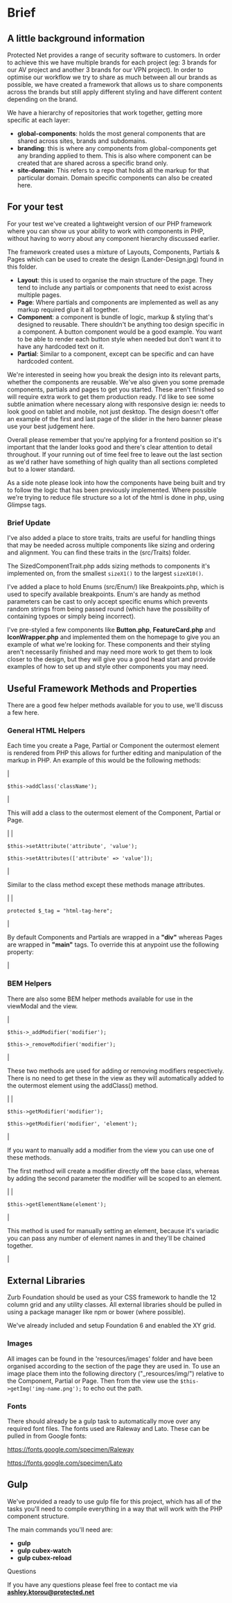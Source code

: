 # Brief


## A little background information

Protected Net provides a range of security software to customers. In order to achieve this we have multiple brands for each project (eg: 3 brands for our AV project and another 3 brands for our VPN project). In order to optimise our workflow we try to share as much between all our brands as possible, we have created a framework that allows us to share components across the brands but still apply different styling and have different content depending on the brand.

We have a hierarchy of repositories that work together, getting more specific at each layer:

-   **global-components**: holds the most general components that are shared across sites, brands and subdomains.
-   **branding**: this is where any components from global-components get any branding applied to them. This is also where component can be created that are shared across a specific brand only.
-   **site-domain**: This refers to a repo that holds all the markup for that particular domain. Domain specific components can also be created here.

## For your test

For your test we've created a lightweight version of our PHP framework where you can show us your ability to work with components in PHP, without having to worry about any component hierarchy discussed earlier.

The framework created uses a mixture of Layouts, Components, Partials & Pages which can be used to create the design (Lander-Design.jpg) found in this folder.

-   **Layout**: this is used to organise the main structure of the page. They tend to include any partials or components that need to exist across multiple pages.
-   **Page**: Where partials and components are implemented as well as any markup required glue it all together.
-   **Component**: a component is bundle of logic, markup & styling that's designed to reusable. There shouldn't be anything too design specific in a component. A button component would be a good example. You want to be able to render each button style when needed but don't want it to have any hardcoded text on it. 
-   **Partial**: Similar to a component, except can be specific and can have hardcoded content.

We're interested in seeing how you break the design into its relevant parts, whether the components are reusable. We've also given you some premade components, partials and pages to get you started. These aren't finished so will require extra work to get them production ready. I'd like to see some subtle animation where necessary along with responsive design ie: needs to look good on tablet and mobile, not just desktop. The design doesn't offer an example of the first and last page of the slider in the hero banner please use your best judgement here.

Overall please remember that you're applying for a frontend position so it's important that the lander looks good and there's clear attention to detail throughout. If your running out of time feel free to leave out the last section as we'd rather have something of high quality than all sections completed but to a lower standard.

As a side note please look into how the components have being built and try to follow the logic that has been previously implemented. Where possible we're trying to reduce file structure so a lot of the html is done in php, using Glimpse tags. 

### Brief Update

I've also added a place to store traits, traits are useful for handling things that may be needed across multiple components like sizing and ordering and alignment. You can find these traits in the (src/Traits) folder.

The SizedComponentTrait.php adds sizing methods to components it's implemented on, from the smallest `sizeX1()`  to the largest `sizeX10()`.

I've added a place to hold Enums (src/Enum/) like Breakpoints.php, which is used to specify available breakpoints. Enum's are handy as method parameters can be cast to only accept specific enums which prevents random strings from being passed round (which have the possibility of containing typoes or simply being incorrect).

I've pre-styled a few components like **Button.php**, **FeatureCard.php** and **IconWrapper.php** and implemented them on the homepage to give you an example of what we're looking for. These components and their styling aren't necessarily finished and may need more work to get them to look closer to the design, but they will give you a good head start and provide examples of how to set up and style other components you may need.

## Useful Framework Methods and Properties

There are a good few helper methods available for you to use, we'll discuss a few here.

### General HTML Helpers

Each time you create a Page, Partial or Component the outermost element is rendered from PHP this allows for further editing and manipulation of the markup in PHP. An example of this would be the following methods:

|

`$this->addClass('className');`

 |

This will add a class to the outermost element of the Component, Partial or Page.

 |
|

`$this->setAttribute('attribute', 'value');`

`$this->setAttributes(['attribute' => 'value']);`

 |

Similar to the class method except these methods manage attributes.

 |
|

`protected $_tag = "html-tag-here";`

 |

By default Components and Partials are wrapped in a **"div"** whereas Pages are wrapped in **"main"** tags. To override this at anypoint use the following property:

 |

### BEM Helpers

There are also some BEM helper methods available for use in the viewModal and the view.

|

`$this->_addModifier('modifier');`

`$this->_removeModifier('modifier');`

 |

These two methods are used for adding or removing modifiers respectively. There is no need to get these in the view as they will automatically added to the outermost element using the addClass() method.

 |
|

`$this->getModifier('modifier');`

`$this->getModifier('modifier', 'element');`

 |

If you want to manually add a modifier from the view you can use one of these methods.

The first method will create a modifier directly off the base class, whereas by adding the second parameter the modifier will be scoped to an element.

 |
|

`$this->getElementName(element');`

 |

This method is used for manually setting an element, because it's variadic you can pass any number of element names in and they'll be chained together.

 |

## External Libraries

Zurb Foundation should be used as your CSS framework to handle the 12 column grid and any utility classes. All external libraries should be pulled in using a package manager like npm or bower (where possible).

We've already included and setup Foundation 6 and enabled the XY grid.

### Images

All images can be found in the 'resources/images' folder and have been organised according to the section of the page they are used in. To use an image place them into the following directory ("_resources/img/") relative to the Component, Partial or Page. Then from the view use the `$this->getImg('img-name.png');` to echo out the path.

### Fonts

There should already be a gulp task to automatically move over any required font files. The fonts used are Raleway and Lato. These can be pulled in from Google fonts:

<https://fonts.google.com/specimen/Raleway>

<https://fonts.google.com/specimen/Lato>

## Gulp

We've provided a ready to use gulp file for this project, which has all of the tasks you'll need to compile everything in a way that will work with the PHP component structure.

The main commands you'll need are:

-   **gulp**
-   **gulp cubex-watch**
-   **gulp cubex-reload**

Questions

If you have any questions please feel free to contact me via **ashley.ktorou@protected.net**

